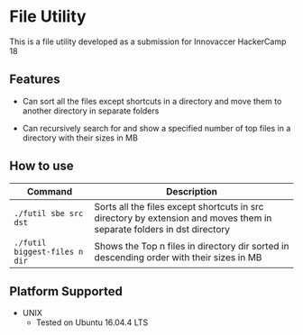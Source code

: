 # File Utility

This is a file utility developed as a submission for Innovaccer HackerCamp 18

## Features

* Can sort all the files except shortcuts in a directory and move them to another directory in separate folders

* Can recursively search for and show a specified number of top files in a directory with their sizes in MB

## How to use

Command | Description
--------- | ---
 `./futil sbe src dst` | Sorts all the files except shortcuts in src directory by extension and moves them in separate folders in dst directory
 `./futil biggest-files n dir` | Shows the Top n files in directory dir sorted in descending order with their sizes in MB

## Platform Supported
* UNIX
	* Tested on Ubuntu 16.04.4 LTS